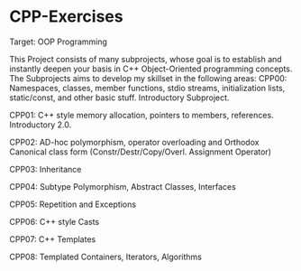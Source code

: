 # CPP-Exercises

Target: OOP Programming

This Project consists of many subprojects, whose goal is to establish and instantly deepen your basis in C++ Object-Oriented programming concepts.
The Subprojects aims to develop my skillset in the following areas:
CPP00: Namespaces, classes, member functions, stdio streams, initialization lists, static/const, and other basic stuff. Introductory Subproject.

CPP01: C++ style memory allocation, pointers to members, references. Introductory 2.0.

CPP02: AD-hoc polymorphism, operator overloading and Orthodox Canonical class form (Constr/Destr/Copy/Overl. Assignment Operator)

CPP03: Inheritance

CPP04: Subtype Polymorphism, Abstract Classes, Interfaces

CPP05: Repetition and Exceptions

CPP06: C++ style Casts

CPP07: C++ Templates

CPP08: Templated Containers, Iterators, Algorithms <UNDER CONSTRUCTION>
